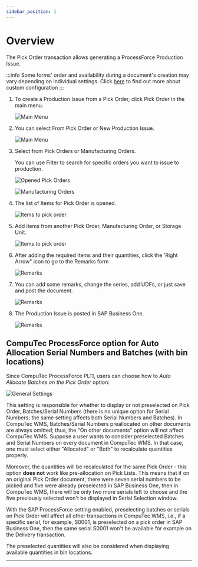 ```yaml
---
sidebar_position: 1
---
```


# Overview

The Pick Order transaction allows generating a ProcessForce Production Issue.

:::info
Some forms' order and availability during a document's creation may vary depending on individual settings. Click [here](../../../administrator-guide/custom-configuration/overview.md) to find out more about custom configuration
:::

1. To create a Production Issue from a Pick Order, click Pick Order in the main menu.

    ![Main Menu](./media/PickOrder.webp)
2. You can select From Pick Order or New Production Issue.

    ![Main Menu](./media/IssuesToProduction.webp)
3. Select from Pick Orders or Manufacturing Orders.

    You can use Filter to search for specific orders you want to issue to production.

    ![Opened Pick Orders](./media/OpenedPickOrders.webp)

    ![Manufacturing Orders](./media/ManufacturingOrder.webp)
4. The list of Items for Pick Order is opened.

    ![Items to pick order](./media/ItemsToPickOrder.webp)
5. Add items from another Pick Order, Manufacturing Order, or Storage Unit.

    ![Items to pick order](./media/ItemsToPickOrder_add.webp)
6. After adding the required Items and their quantities, click the 'Right Arrow" icon to go to the Remarks form

    ![Remarks](./media/Remarks.webp)
7. You can add some remarks, change the series, add UDFs, or just save and post the document.

    ![Remarks](./media/ProductionIssue12.webp)
8. The Production Issue is posted in SAP Business One.

    ![Remarks](./media/GoodsIssue.webp)

## CompuTec ProcessForce option for Auto Allocation Serial Numbers and Batches (with bin locations)

Since CompuTec ProcessForce PL11, users can choose how to _Auto Allocate Batches on the Pick Order_ option:

![General Settings](./media/General%20Settings%20option.webp)

This setting is responsible for whether to display or not preselected on Pick Order, Batches/Serial Numbers (there is no unique option for Serial Numbers; the same setting affects both Serial Numbers and Batches).
In CompuTec WMS, Batches/Serial Numbers preallocated on other documents are always omitted; thus, the "On other documents" option will not affect CompuTec WMS. Suppose a user wants to consider preselected Batches and Serial Numbers on every document in CompuTec WMS. In that case, one must select either "Allocated" or "Both" to recalculate quantities properly.

Moreover, the quantities will be recalculated for the same Pick Order - this option **does not** work like pre-allocation on Pick Lists.
This means that if on an original Pick Order document, there were seven serial numbers to be picked and five were already preselected in SAP Business One, then in CompuTec WMS, there will be only two more serials left to choose and the five previously selected won't be displayed in Serial Selection window.

With the SAP ProcessForce setting enabled, preselecting batches or serials on Pick Order will affect all other transactions in CompuTec WMS, i.e., if a specific serial, for example, S0001, is preselected on a pick order in SAP Business One, then the same serial S0001 won't be available for example on the Delivery transaction.

The preselected quantities will also be considered when displaying available quantities in bin locations.

---
